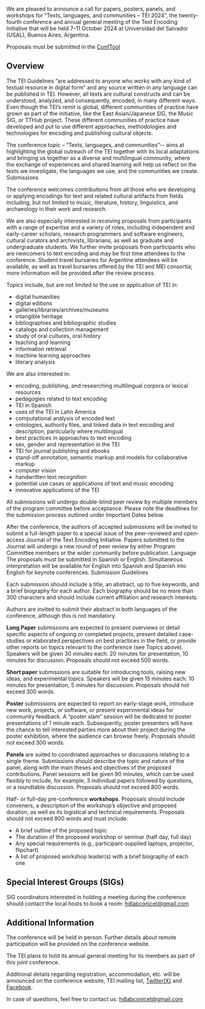 We are pleased to announce a call for papers, posters, panels, and workshops for “Texts, languages, and communities – TEI 2024”, the twenty-fourth conference and annual general meeting of the Text Encoding Initiative that will be held 7–11 October 2024 at Universidad del Salvador (USAL), Buenos Aires, Argentina.

Proposals must be submitted in the [ConfTool](https://www.conftool.pro/tei2024/)<br>

## Overview

The TEI Guidelines “are addressed to anyone who works with any kind of textual resource in digital form” and any source written in any language can be published in TEI. However, all texts are cultural constructs and can be understood, analyzed, and consequently, encoded, in many different ways. Even though the TEI’s remit is global, different communities of practice have grown as part of the initiative, like the East Asian/Japanese SIG, the Music SIG, or TTHub project. These different communities of practice have developed and put to use different approaches, methodologies and technologies for encoding and publishing cultural objects.

The conference topic – “Texts, languages, and communities”-- aims at highlighting the global outreach of the TEI together with its local adaptations and bringing us together as a diverse and multilingual community, where the exchange of experiences and shared learning will help us reflect on the texts we investigate, the languages we use, and the communities we create.
Submissions

The conference welcomes contributions from all those who are developing or applying encodings for text and related cultural artifacts from fields including, but not limited to music, literature, history, linguistics, and archaeology in their work and research.

We are also especially interested in receiving proposals from participants with a range of expertise and a variety of roles, including independent and early-career scholars, research programmers and software engineers, cultural curators and archivists, librarians, as well as graduate and undergraduate students. We further invite proposals from participants who are newcomers to text encoding and may be first time attendees to the conference. Student travel bursaries for Argentine attendees will be available, as well as travel bursaries offered by the TEI and MEI consortia; more information will be provided after the review process.

Topics include, but are not limited to the use or application of TEI in:
- digital humanities
- digital editions
- galleries/libraries/archives/museums
- intangible heritage
- bibliographies and bibliographic studies
- catalogs and collection management
- study of oral cultures, oral history
- teaching and learning
- information retrieval
- machine learning approaches
- literary analysis 

We are also interested in:

- encoding, publishing, and researching multilingual corpora or lexical resources
- pedagogies related to text encoding
- TEI in Spanish
- uses of the TEI in Latin America
- computational analysis of encoded text
- ontologies, authority files, and linked data in text encoding and description, particularly where multilingual
- best practices in approaches to text encoding
- sex, gender and representation in the TEI
- TEI for journal publishing and ebooks
- stand-off annotation, semantic markup and models for collaborative markup
- computer vision
- handwritten text recognition
- potential use cases or applications of text and music encoding
- innovative applications of the TEI

All submissions will undergo double-blind peer review by multiple members of the program committee before acceptance. Please note the deadlines for the submission process outlined under Important Dates below.

After the conference, the authors of accepted submissions will be invited to submit a full-length paper to a special issue of the peer-reviewed and open-access Journal of the Text Encoding Initiative. Papers submitted to the Journal will undergo a new round of peer review by either Program Committee members or the wider community before publication.
Language
The proposals must be submitted in Spanish or English. Simultaneous interpretation will be available for English into Spanish and Spanish into English for keynote conferences. 
Submission Guidelines

Each submission should include a title, an abstract, up to five keywords, and a brief biography for each author. Each biography should be no more than 300 characters and should include current affiliation and research interests. 

Authors are invited to submit their abstract in both languages of the conference, although this is not mandatory. 

**Long Paper** submissions are expected to present overviews or detail specific aspects of ongoing or completed projects, present detailed case-studies or elaborated perspectives on best practices in the field, or provide other reports on topics relevant to the conference (see Topics above). Speakers will be given 30 minutes each: 20 minutes for presentation, 10 minutes for discussion. Proposals should not exceed 500 words.

**Short paper** submissions are suitable for introducing tools, raising new ideas, and experimental topics. Speakers will be given 15 minutes each: 10 minutes for presentation, 5 minutes for discussion. Proposals should not exceed 300 words.

**Poster** submissions are expected to report on early-stage work, introduce new work, projects, or software, or present experimental ideas for community feedback. A “poster slam” session will be dedicated to poster presentations of 1 minute each. Subsequently, poster presenters will have the chance to tell interested parties more about their project during the poster exhibition, where the audience can browse freely. Proposals should not exceed 300 words.

**Panels** are suited to coordinated approaches or discussions relating to a single theme. Submissions should describe the topic and nature of the panel, along with the main theses and objectives of the proposed contributions. Panel sessions will be given 90 minutes, which can be used flexibly to include, for example, 3 individual papers followed by questions, or a roundtable discussion. Proposals should not exceed 800 words.

Half- or full-day pre-conference **workshops**. Proposals should include conveners, a description of the workshop’s objective and proposed duration, as well as its logistical and technical requirements. Proposals should not exceed 800 words and must include:

- A brief outline of the proposed topic 
- The duration of the proposed workshop or seminar (half day, full day)
- Any special requirements (e.g., participant-supplied laptops, projector, flipchart)
- A list of proposed workshop leader(s) with a brief biography of each one

## Special Interest Groups (SIGs) 
SIG coordinators interested in holding a meeting during the conference should contact the local hosts to book a room: hdlabconicet@gmail.com


## Additional Information

The conference will be held in person. Further details about remote participation will be provided on the conference website.

The TEI plans to hold its annual general meeting for its members as part of this joint conference. 

Additional details regarding registration, accommodation, etc. will be announced on the conference website, TEI mailing list, [Twitter(X)](https://twitter.com/teiconsortium?lang=en) and [Facebook](https://web.facebook.com/groups/TEIconsortium/?_rdc=1&_rdr).

In case of questions, feel free to contact us: [hdlabconicet@gmail.com](hdlabconicet@gmail.com)


